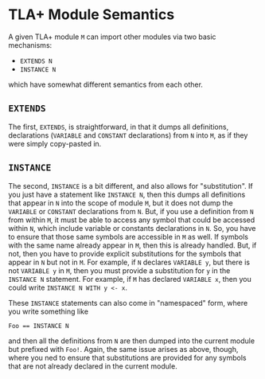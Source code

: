 # TLA+ Module Semantics

A given TLA+ module `M` can import other modules via two basic mechanisms:

- `EXTENDS N`
- `INSTANCE N`

which have somewhat different semantics from each other.

## `EXTENDS`

The first, `EXTENDS`, is straightforward, in that it dumps all definitions, declarations (`VARIABLE` and `CONSTANT` declarations) from `N` into `M`, as if they were simply copy-pasted in.

## `INSTANCE`

The second, `INSTANCE` is a bit different, and also allows for "substitution". If you just have a statement like `INSTANCE N`, then this dumps all definitions that appear in `N` into the scope of module `M`, but it does not dump the `VARIABLE` or `CONSTANT` declarations from `N`. But, if you use a definition from `N` from within `M`, it must be able to access any symbol that could be accessed within `N`, which include variable or constants declarations in `N`. So, you have to ensure that those same symbols are accessible in `M` as well. If symbols with the same name already appear in `M`, then this is already handled. But, if not, then you have to provide explicit substitutions for the symbols that appear in `N` but not in `M`. For example, if `N` declares `VARIABLE y`, but there is not `VARIABLE y` in `M`, then you must provide a substitution for `y` in the `INSTANCE N` statement. For example, if `M` has declared `VARIABLE x`, then you could write `INSTANCE N WITH y <- x`.

These `INSTANCE` statements can also come in "namespaced" form, where you write something like
```tla
Foo == INSTANCE N 
```
and then all the definitions from `N` are then dumped into the current module but prefixed with `Foo!`. Again, the same issue arises as above, though, where you ned to ensure that substitutions are provided for any symbols that are not already declared in the current module.